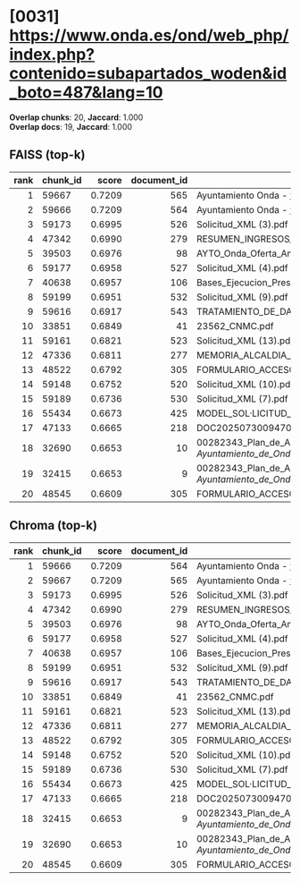 # [0031] https://www.onda.es/ond/web_php/index.php?contenido=subapartados_woden&id_boto=487&lang=10

**Overlap chunks**: 20, **Jaccard**: 1.000  
**Overlap docs**: 19, **Jaccard**: 1.000

## FAISS (top-k)
rank | chunk_id | score | document_id | title
---:|---|---:|---:|---
1 | 59667 | 0.7209 | 565 | Ayuntamiento Onda - www.onda.es
2 | 59666 | 0.7209 | 564 | Ayuntamiento Onda - www.onda.es
3 | 59173 | 0.6995 | 526 | Solicitud_XML (3).pdf
4 | 47342 | 0.6990 | 279 | RESUMEN_INGRESOS_2025.pdf_1742285328909.pdf
5 | 39503 | 0.6976 | 98 | AYTO_Onda_Oferta_Anexo_I_firmado.pdf.pdf
6 | 59177 | 0.6958 | 527 | Solicitud_XML (4).pdf
7 | 40638 | 0.6957 | 106 | Bases_Ejecucion_Presupuesto_2025.pdf
8 | 59199 | 0.6951 | 532 | Solicitud_XML (9).pdf
9 | 59616 | 0.6917 | 543 | TRATAMIENTO_DE_DATOS.pdf
10 | 33851 | 0.6849 | 41 | 23562_CNMC.pdf
11 | 59161 | 0.6821 | 523 | Solicitud_XML (13).pdf
12 | 47336 | 0.6811 | 277 | MEMORIA_ALCALDIA_PRESUPUESTO_2025.pdf_1742285328938.pdf
13 | 48522 | 0.6792 | 305 | FORMULARIO_ACCESO_PID.pdf
14 | 59148 | 0.6752 | 520 | Solicitud_XML (10).pdf
15 | 59189 | 0.6736 | 530 | Solicitud_XML (7).pdf
16 | 55434 | 0.6673 | 425 | MODEL_SOL·LICITUD_ESCOLETA_ESTIU_2025 (1).pdf
17 | 47133 | 0.6665 | 218 | DOC20250730094702ANEXO_I_signed.pdf.pdf
18 | 32690 | 0.6653 | 10 | 00282343_Plan_de_Adecuacion_al_ENS_-_Ayuntamiento_de_Onda_(1).pdf.pdf
19 | 32415 | 0.6653 | 9 | 00282343_Plan_de_Adecuacion_al_ENS_-_Ayuntamiento_de_Onda_(1).pdf (1).pdf
20 | 48545 | 0.6609 | 305 | FORMULARIO_ACCESO_PID.pdf

## Chroma (top-k)
rank | chunk_id | score | document_id | title
---:|---|---:|---:|---
1 | 59666 | 0.7209 | 564 | Ayuntamiento Onda - www.onda.es
2 | 59667 | 0.7209 | 565 | Ayuntamiento Onda - www.onda.es
3 | 59173 | 0.6995 | 526 | Solicitud_XML (3).pdf
4 | 47342 | 0.6990 | 279 | RESUMEN_INGRESOS_2025.pdf_1742285328909.pdf
5 | 39503 | 0.6976 | 98 | AYTO_Onda_Oferta_Anexo_I_firmado.pdf.pdf
6 | 59177 | 0.6958 | 527 | Solicitud_XML (4).pdf
7 | 40638 | 0.6957 | 106 | Bases_Ejecucion_Presupuesto_2025.pdf
8 | 59199 | 0.6951 | 532 | Solicitud_XML (9).pdf
9 | 59616 | 0.6917 | 543 | TRATAMIENTO_DE_DATOS.pdf
10 | 33851 | 0.6849 | 41 | 23562_CNMC.pdf
11 | 59161 | 0.6821 | 523 | Solicitud_XML (13).pdf
12 | 47336 | 0.6811 | 277 | MEMORIA_ALCALDIA_PRESUPUESTO_2025.pdf_1742285328938.pdf
13 | 48522 | 0.6792 | 305 | FORMULARIO_ACCESO_PID.pdf
14 | 59148 | 0.6752 | 520 | Solicitud_XML (10).pdf
15 | 59189 | 0.6736 | 530 | Solicitud_XML (7).pdf
16 | 55434 | 0.6673 | 425 | MODEL_SOL·LICITUD_ESCOLETA_ESTIU_2025 (1).pdf
17 | 47133 | 0.6665 | 218 | DOC20250730094702ANEXO_I_signed.pdf.pdf
18 | 32415 | 0.6653 | 9 | 00282343_Plan_de_Adecuacion_al_ENS_-_Ayuntamiento_de_Onda_(1).pdf (1).pdf
19 | 32690 | 0.6653 | 10 | 00282343_Plan_de_Adecuacion_al_ENS_-_Ayuntamiento_de_Onda_(1).pdf.pdf
20 | 48545 | 0.6609 | 305 | FORMULARIO_ACCESO_PID.pdf
